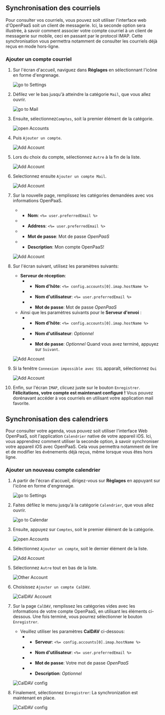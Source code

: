 ## Synchronisation des courriels

Pour consulter vos courriels, vous pouvez soit utiliser l'interface web d'OpenPaaS soit un client de messagerie. Ici, la seconde option sera illustrée, à savoir comment associer votre compte courriel à un client de messagerie sur mobile, ceci en passant par le protocol IMAP. Cette synchronisation vous permettra notamment de consulter les courriels déjà reçus en mode hors-ligne.

### Ajouter un compte courriel

1. Sur l'écran d'accueil, naviguez dans **Réglages** en sélectionnant l'icône en forme d'engrenage.

    ![go to Settings](/account/images/fr/ios_home_screen.png)

2. Défilez ver le bas jusqu'à atteindre la catégorie `Mail`, que vous allez ouvrir.

    ![go to Mail](/account/images/fr/ios_add_imap_account_1.png)

3. Ensuite, sélectionnez`Comptes`, soit la premier élément de la catégorie.

    ![open Accounts](/account/images/fr/ios_add_imap_account_2.png)

4. Puis `Ajouter un compte`.

    ![Add Account](/account/images/fr/ios_add_imap_account_3.png)

5. Lors du choix du compte, sélectionnez `Autre` à la fin de la liste.

    ![Add Account](/account/images/fr/ios_add_imap_account_4.png)

6. Selectionnez ensuite `Ajouter un compte Mail`.

    ![Add Account](/account/images/fr/ios_add_imap_account_5.png)

7. Sur la nouvelle page, remplissez les catégories demandées avec vos informations OpenPaaS.
    * - __Nom__: `<%= user.preferredEmail %>`
    * - __Address__: `<%= user.preferredEmail %>`
    * - __Mot de passe__: Mot de passe *OpenPaaS*
    * - __Description__: Mon compte OpenPaaS!

    ![Add Account](/account/images/fr/ios_add_imap_account_6.png)

8. Sur l'écran suivant, utilisez les paramètres suivants:
    * **Serveur de réception**:
        * - __Nom d'hôte__: `<%= config.accounts[0].imap.hostName %>`
        * - __Nom d'utilisateur__: `<%= user.preferredEmail %>`
        * - __Mot de passe__: Mot de passe *OpenPaaS*
    * Ainsi que les paramètres suivants pour le **Serveur d'envoi** :
        * - __Nom d'hôte__: `<%= config.accounts[0].imap.hostName %>`
        * - __Nom d'utilisateur__: *Optionnel*
        * - __Mot de passe__: *Optionnel*
Quand vous avez terminé, appuyez sur `Suivant`.

    ![Add Account](/account/images/fr/ios_add_imap_account_7.png)

9. Si la fenêtre `Connexion impossible avec SSL` apparaît, sélectionnez `Oui`

    ![Add Account](/account/images/fr/ios_add_imap_account_8.png)

10. Enfin, sur l'écran `IMAP`, clicuez juste sur le bouton `Enregistrer`. **Félicitations, votre compte est maintenant configuré !** Vous pouvez dorénavant accéder à vos courriels en utilisant votre application mail favorite.

## Synchronisation des calendriers

Pour consulter votre agenda, vous pouvez soit utiliser l'interface Web OpenPaaS, soit l'application `Calendrier` native de votre appareil iOS. Ici, vous apprendrez comment utiliser la seconde option, à savoir synchroniser votre appareil iOS avec OpenPaaS. Cela vous permettra notamment de lire et de modifier les événements déjà reçus, même lorsque vous êtes hors ligne.

### Ajouter un nouveau compte calendrier

1. A partir de l'écran d'accueil, dirigez-vous sur **Règlages** en appuyant sur l'icône en forme d'engrenage.

    ![go to Settings](/account/images/en/ios_home_screen.png)

2. Faites défilez le menu jusqu'à la catégorie `Calendrier`, que vous allez ouvrir.

    ![go to Calendar](/account/images/en/ios_caldav_account_1.png)

3. Ensuite, appuyez sur `Comptes`, soit le premier élément de la catégorie.

    ![open Accounts](/account/images/en/ios_caldav_account_2.png)

4. Sélectionnez `Ajouter un compte`, soit le dernier élément de la liste.

    ![Add Account](/account/images/en/ios_caldav_add_account_1.png)

5. Sélectionnez `Autre` tout en bas de la liste.

    ![Other Account](/account/images/en/ios_caldav_add_account_2.png)

6. Choisissez `Ajouter un compte CalDAV`.

    ![CalDAV Account](/account/images/en/ios_caldav_add_account_3.png)

7. Sur la page `CalDAV`, remplissez les catégories vides avec les informations de votre compte OpenPaaS, en utilisant les éléments ci-dessous. Une fois terminé, vous pourrez sélectionner le bouton `Enregistrer`.
    * Veuillez utiliser les paramètres **CalDAV** ci-dessous:
        * - __Serveur__: `<%= config.accounts[0].imap.hostName %>`
        * - __Nom d'utilisateur__: `<%= user.preferredEmail %>`
        * - __Mot de passe__: Votre mot de passe *OpenPaaS*
        * - __Description__: *Optionnel*

    ![CalDAV config](/account/images/en/ios_caldav_add_account_4.png)

8. Finalement, sélectionnez `Enregistrer`: La synchronization est maintenant en place.

    ![CalDAV config](/account/images/en/ios_caldav_add_account_5.png)
